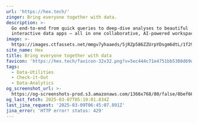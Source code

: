 ```yaml
---
url: 'https://hex.tech/'
zinger: Bring everyone together with data.
description: >-
  Go end-to-end from quick queries to deep-dive analyses to beautiful
  interactive data apps – all in one collaborative, AI-powered workspace.
image: >-
  https://images.ctfassets.net/mmgv7yhaaeds/5jRZp586ZZUrpYDsgm6dtL/1f29413e09f12d60743799e68c827541/social-sharing-default.png
site_name: Hex
title: Bring everyone together with data
favicon: 'https://hex.tech/favicon-32x32.png?v=5ec444c71e4751bb5308d69de923cd78'
tags:
  - Data-Utilities
  - Check-it-Out
  - Data-Analytics
og_screenshot_url: >-
  https://og-screenshots-prod.s3.amazonaws.com/1366x768/80/false/8bef66db9a8b6adc2404a72fbe9e090e2429fd8971e117ec45bc8578e9107d64.jpeg
og_last_fetch: 2025-03-07T05:19:01.834Z
last_jina_request: '2025-03-09T06:45:07.891Z'
jina_error: 'HTTP error! status: 429'
---
```


